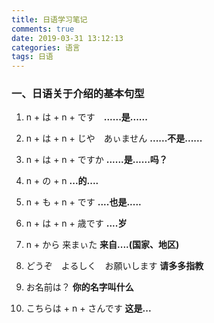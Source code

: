 ```yaml
---
title: 日语学习笔记
comments: true
date: 2019-03-31 13:12:13
categories: 语言
tags: 日语
---
```


### 一、日语关于介绍的基本句型

1. n + は + n + です　**......是......**

2. n + は + n + じや　あぃません **......不是......**

3. n + は + n + ですか **......是......吗？**

4. n + の + n **...的....**

5. n + も + n + です **....也是.....**

6. n + は + n + 歳です **....岁**

7. n + から 来まぃた **来自....(国家、地区)**

8. どうぞ　よるしく　お願いします **请多多指教**

9. お名前は？ **你的名字叫什么**

10. こちらは + n + さんです **这是...**
